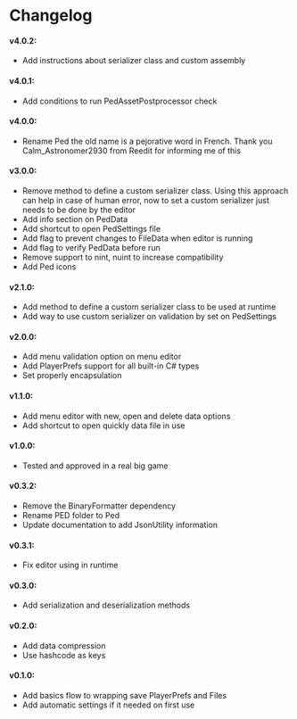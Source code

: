 # Changelog

#### v4.0.2:
- Add instructions about serializer class and custom assembly 

#### v4.0.1:
- Add conditions to run PedAssetPostprocessor check

#### v4.0.0:
- Rename Ped the old name is a pejorative word in French. Thank you Calm_Astronomer2930 from Reedit for informing me of this

#### v3.0.0:
- Remove method to define a custom serializer class. Using this approach can help in case of human error, now to set a custom serializer just needs to be done by the editor
- Add info section on PedData
- Add shortcut to open PedSettings file
- Add flag to prevent changes to FileData when editor is running
- Add flag to verify PedData before run
- Remove support to nint, nuint to increase compatibility
- Add Ped icons

#### v2.1.0:
- Add method to define a custom serializer class to be used at runtime
- Add way to use custom serializer on validation by set on PedSettings

#### v2.0.0:
- Add menu validation option on menu editor
- Add PlayerPrefs support for all built-in C# types
- Set properly encapsulation

#### v1.1.0:
- Add menu editor with new, open and delete data options
- Add shortcut to open quickly data file in use

#### v1.0.0:
- Tested and approved in a real big game 

#### v0.3.2:
- Remove the BinaryFormatter dependency
- Rename PED folder to Ped
- Update documentation to add JsonUtility information

#### v0.3.1:
- Fix editor using in runtime

#### v0.3.0:
- Add serialization and deserialization methods

#### v0.2.0:
- Add data compression
- Use hashcode as keys

#### v0.1.0:
- Add basics flow to wrapping save PlayerPrefs and Files
- Add automatic settings if it needed on first use